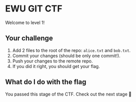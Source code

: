 # EWU GIT CTF

Welcome to level 1!

## Your challenge

1. Add 2 files to the root of the repo: `alice.txt` and `bob.txt`.
2. Commit your changes (should be only one commit!).
3. Push your changes to the remote repo.
4. If you did it right, you should get your flag.

## What do I do with the flag

You passed this stage of the CTF. Check out the next stage 👀

